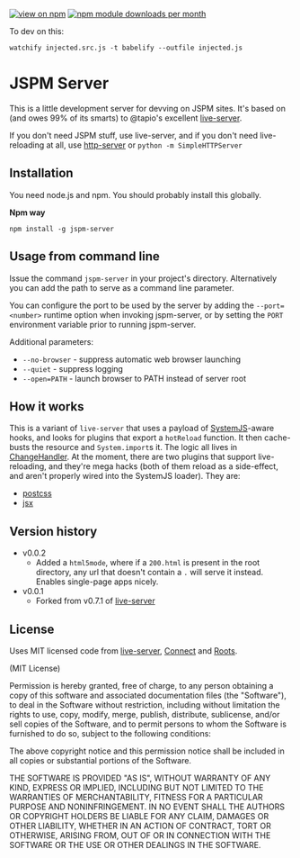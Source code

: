 [![view on npm](http://img.shields.io/npm/v/jspm-server.svg)](https://www.npmjs.org/package/jspm-server)
[![npm module downloads per month](http://img.shields.io/npm/dm/jspm-server.svg)](https://www.npmjs.org/package/jspm-server)

To dev on this:
```
watchify injected.src.js -t babelify --outfile injected.js
```

JSPM Server
===========

This is a little development server for devving on JSPM sites. It's based on (and owes 99% of its smarts) to @tapio's excellent [live-server](https://github.com/tapio/live-server).

If you don't need JSPM stuff, use live-server, and if you don't need live-reloading at all, use [http-server](https://www.npmjs.com/package/http-server) or `python -m SimpleHTTPServer` 


Installation
------------

You need node.js and npm. You should probably install this globally.

**Npm way**

	npm install -g jspm-server

Usage from command line
-----------------------

Issue the command `jspm-server` in your project's directory. Alternatively you can add the path to serve as a command line parameter.

You can configure the port to be used by the server by adding the `--port=<number>` runtime option when invoking jspm-server, or by setting the `PORT` environment variable prior to running jspm-server.

Additional parameters:

* `--no-browser` - suppress automatic web browser launching
* `--quiet` - suppress logging
* `--open=PATH` - launch browser to PATH instead of server root

How it works
------------

This is a variant of `live-server` that uses a payload of [SystemJS](https://github.com/systemjs/systemjs)-aware hooks, and looks for plugins that export a `hotReload` function. It then cache-busts the resource and `System.import`s it. The logic all lives in [ChangeHandler](https://github.com/geelen/jspm-server/blob/master/lib/change-handler.js). At the moment, there are two plugins that support live-reloading, and they're mega hacks (both of them reload as a side-effect, and aren't properly wired into the SystemJS loader). They are:

- [postcss](https://github.com/geelen/plugin-postcss)
- [jsx](https://github.com/geelen/typeslab/blob/master/src/jsx.js)


Version history
---------------

* v0.0.2
	- Added a `html5mode`, where if a `200.html` is present in the root directory, any url that doesn't contain a `.` will serve it instead. Enables single-page apps nicely.
* v0.0.1
	- Forked from v0.7.1 of [live-server](https://github.com/tapio/live-server)


License
-------

Uses MIT licensed code from [live-server](https://github.com/tapio/live-server), [Connect](https://github.com/senchalabs/connect/) and  [Roots](https://github.com/jenius/roots).

(MIT License)

Permission is hereby granted, free of charge, to any person obtaining a copy of this software and associated documentation files (the "Software"), to deal in the Software without restriction, including without limitation the rights to use, copy, modify, merge, publish, distribute, sublicense, and/or sell copies of the Software, and to permit persons to whom the Software is furnished to do so, subject to the following conditions:

The above copyright notice and this permission notice shall be included in all copies or substantial portions of the Software.

THE SOFTWARE IS PROVIDED "AS IS", WITHOUT WARRANTY OF ANY KIND, EXPRESS OR IMPLIED, INCLUDING BUT NOT LIMITED TO THE WARRANTIES OF MERCHANTABILITY, FITNESS FOR A PARTICULAR PURPOSE AND NONINFRINGEMENT. IN NO EVENT SHALL THE AUTHORS OR COPYRIGHT HOLDERS BE LIABLE FOR ANY CLAIM, DAMAGES OR OTHER LIABILITY, WHETHER IN AN ACTION OF CONTRACT, TORT OR OTHERWISE, ARISING FROM, OUT OF OR IN CONNECTION WITH THE SOFTWARE OR THE USE OR OTHER DEALINGS IN THE SOFTWARE.
